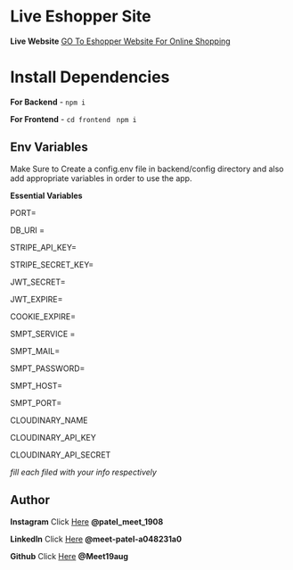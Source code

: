 # Live Eshopper Site
**Live Website** [GO To Eshopper Website For Online Shopping](https://eshopper-store.herokuapp.com/) 

# Install Dependencies

**For Backend** - `npm i`

**For Frontend** - `cd frontend` ` npm i`
## Env Variables

Make Sure to Create a config.env file in backend/config directory and also add appropriate variables in order to use the app.

**Essential Variables**

PORT=

DB_URI =

STRIPE_API_KEY=

STRIPE_SECRET_KEY=

JWT_SECRET=

JWT_EXPIRE=

COOKIE_EXPIRE=

SMPT_SERVICE =

SMPT_MAIL=

SMPT_PASSWORD=

SMPT_HOST=

SMPT_PORT=

CLOUDINARY_NAME

CLOUDINARY_API_KEY

CLOUDINARY_API_SECRET

_fill each filed with your info respectively_

## Author

**Instagram** Click [Here](https://www.instagram.com/patel_meet_1908/) **@patel_meet_1908**

**LinkedIn** Click [Here](https://www.linkedin.com/in/meet-patel-a048231a0/) **@meet-patel-a048231a0**

**Github** Click [Here](https://github.com/Meet19aug) **@Meet19aug**
